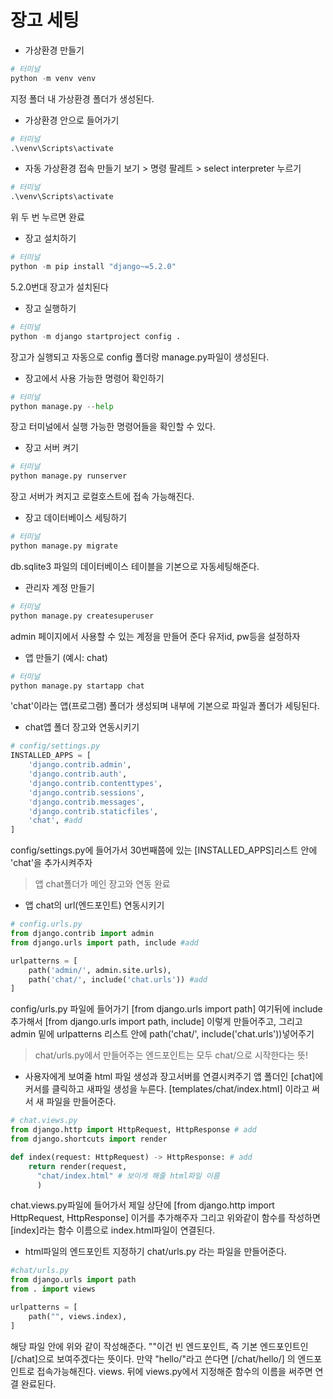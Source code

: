 # 장고 세팅


- 가상환경 만들기
```python
# 터미널
python -m venv venv
```
지정 폴더 내 가상환경 폴더가 생성된다.

- 가상환경 안으로 들어가기
```python
# 터미널
.\venv\Scripts\activate
```

- 자동 가상환경 접속 만들기
보기 > 명령 팔레트 > select interpreter 누르기
```python
# 터미널
.\venv\Scripts\activate
```
위 두 번 누르면 완료

- 장고 설치하기
```python
# 터미널
python -m pip install "django~=5.2.0"
```
5.2.0번대 장고가 설치된다

- 장고 실행하기
```python
# 터미널
python -m django startproject config .
```
장고가 실행되고 자동으로 config 폴더랑 manage.py파일이 생성된다.

- 장고에서 사용 가능한 명령어 확인하기
```python
# 터미널
python manage.py --help
```
장고 터미널에서 실행 가능한 명령어들을 확인할 수 있다.

- 장고 서버 켜기
```python
# 터미널
python manage.py runserver
```
장고 서버가 켜지고 로컬호스트에 접속 가능해진다.

- 장고 데이터베이스 세팅하기
```python
# 터미널
python manage.py migrate
```
db.sqlite3 파일의 데이터베이스 테이블을 기본으로 자동세팅해준다.

- 관리자 계정 만들기
```python
# 터미널
python manage.py createsuperuser
```
admin 페이지에서 사용할 수 있는 계정을 만들어 준다
유저id, pw등을 설정하자

- 앱 만들기 (예시: chat)
```python
# 터미널
python manage.py startapp chat
```
'chat'이라는 앱(프로그램) 폴더가 생성되며 내부에 기본으로 파일과 폴더가 세팅된다.

- chat앱 폴더 장고와 연동시키기
```python
# config/settings.py
INSTALLED_APPS = [
    'django.contrib.admin',
    'django.contrib.auth',
    'django.contrib.contenttypes',
    'django.contrib.sessions',
    'django.contrib.messages',
    'django.contrib.staticfiles',
    'chat', #add
]
```
config/settings.py에 들어가서
30번째쯤에 있는 [INSTALLED_APPS]리스트 안에
'chat'을 추가시켜주자
> 앱 chat폴더가 메인 장고와 연동 완료

- 앱 chat의 url(엔드포인트) 연동시키기

```python
# config.urls.py
from django.contrib import admin
from django.urls import path, include #add

urlpatterns = [
    path('admin/', admin.site.urls),
    path('chat/', include('chat.urls')) #add
]
```

config/urls.py 파일에 들어가기
[from django.urls import path] 여기뒤에 include 추가해서
[from django.urls import path, include] 이렇게 만들어주고,
그리고 admin 밑에 urlpatterns 리스트 안에
path('chat/', include('chat.urls'))넣어주기
> chat/urls.py에서 만들어주는 엔드포인트는 모두 chat/으로 시작한다는 뜻!

- 사용자에게 보여줄 html 파일 생성과 장고서버를 연결시켜주기
앱 폴더인 [chat]에 커서를 클릭하고 새파일 생성을 누른다.
[templates/chat/index.html] 이라고 써서 새 파일을 만들어준다.
```python
# chat.views.py
from django.http import HttpRequest, HttpResponse # add
from django.shortcuts import render

def index(request: HttpRequest) -> HttpResponse: # add
    return render(request,
      "chat/index.html" # 보이게 해줄 html파일 이름
      )
```
chat.views.py파일에 들어가서 제일 상단에
[from django.http import HttpRequest, HttpResponse] 이거를 추가해주자
그리고 위와같이 함수를 작성하면 [index]라는 함수 이름으로 index.html파일이 연결된다.

- html파일의 엔드포인트 지정하기
chat/urls.py 라는 파일을 만들어준다.

```python
#chat/urls.py
from django.urls import path
from . import views

urlpatterns = [
    path("", views.index),
]
```

해당 파일 안에 위와 같이 작성해준다.
""이건 빈 엔드포인트, 즉 기본 엔드포인트인 [/chat]으로 보여주겠다는 뜻이다.
만약 "hello/"라고 쓴다면 [/chat/hello/] 의 엔드포인트로 접속가능해진다.
views. 뒤에 views.py에서 지정해준 함수의 이름을 써주면 연결 완료된다.
